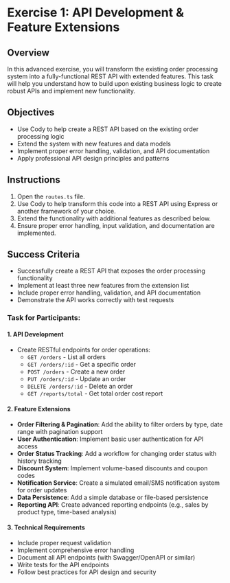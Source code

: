 # Exercise 1: API Development & Feature Extensions

## Overview
In this advanced exercise, you will transform the existing order processing system into a fully-functional REST API with extended features. This task will help you understand how to build upon existing business logic to create robust APIs and implement new functionality.

## Objectives
- Use Cody to help create a REST API based on the existing order processing logic
- Extend the system with new features and data models
- Implement proper error handling, validation, and API documentation
- Apply professional API design principles and patterns

## Instructions
1. Open the `routes.ts` file.
2. Use Cody to help transform this code into a REST API using Express or another framework of your choice.
3. Extend the functionality with additional features as described below.
4. Ensure proper error handling, input validation, and documentation are implemented.

## Success Criteria
- Successfully create a REST API that exposes the order processing functionality
- Implement at least three new features from the extension list
- Include proper error handling, validation, and API documentation
- Demonstrate the API works correctly with test requests

### Task for Participants:

#### 1. API Development
- Create RESTful endpoints for order operations:
  - `GET /orders` - List all orders
  - `GET /orders/:id` - Get a specific order
  - `POST /orders` - Create a new order
  - `PUT /orders/:id` - Update an order
  - `DELETE /orders/:id` - Delete an order
  - `GET /reports/total` - Get total order cost report

#### 2. Feature Extensions
- **Order Filtering & Pagination**: Add the ability to filter orders by type, date range with pagination support
- **User Authentication**: Implement basic user authentication for API access
- **Order Status Tracking**: Add a workflow for changing order status with history tracking
- **Discount System**: Implement volume-based discounts and coupon codes
- **Notification Service**: Create a simulated email/SMS notification system for order updates
- **Data Persistence**: Add a simple database or file-based persistence
- **Reporting API**: Create advanced reporting endpoints (e.g., sales by product type, time-based analysis)

#### 3. Technical Requirements
- Include proper request validation
- Implement comprehensive error handling
- Document all API endpoints (with Swagger/OpenAPI or similar)
- Write tests for the API endpoints
- Follow best practices for API design and security

